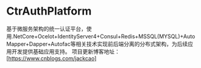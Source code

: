 # CtrAuthPlatform
基于微服务架构的统一认证平台，使用.NetCore+Ocelot+IdentityServer4+Consul+Redis+MSSQL(MYSQL)+AutoMapper+Dapper+Autofac等相关技术实现前后端分离的分布式架构，为后续应用开发提供基础应用支持。
项目更新博客地址：[https://www.cnblogs.com/jackcao]
